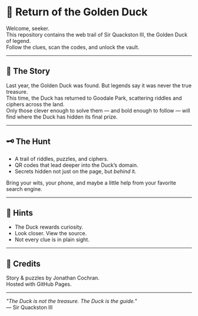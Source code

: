 # 🦆 Return of the Golden Duck

Welcome, seeker.  
This repository contains the web trail of Sir Quackston III, the Golden Duck of legend.  
Follow the clues, scan the codes, and unlock the vault.  

---

## 📜 The Story
Last year, the Golden Duck was found. But legends say it was never the true treasure.  
This time, the Duck has returned to Goodale Park, scattering riddles and ciphers across the land.  
Only those clever enough to solve them — and bold enough to follow — will find where the Duck has hidden its final prize.  

---

## 🗝️ The Hunt
- A trail of riddles, puzzles, and ciphers.  
- QR codes that lead deeper into the Duck’s domain.  
- Secrets hidden not just on the page, but *behind* it.  

Bring your wits, your phone, and maybe a little help from your favorite search engine.  

---

## 🥚 Hints
- The Duck rewards curiosity.  
- Look closer. View the source.  
- Not every clue is in plain sight.  

---

## 🦆 Credits
Story & puzzles by Jonathan Cochran.  
Hosted with GitHub Pages.  

---

*"The Duck is not the treasure. The Duck is the guide."*  
— Sir Quackston III
